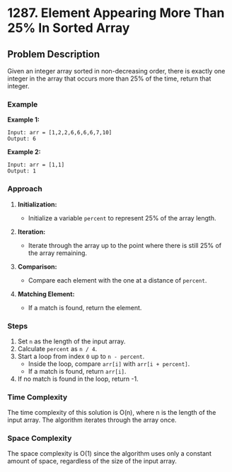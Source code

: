 # 1287. Element Appearing More Than 25% In Sorted Array

## Problem Description
Given an integer array sorted in non-decreasing order, there is exactly one integer in the array that occurs more than 25% of the time, return that integer.

### Example
**Example 1:**
```
Input: arr = [1,2,2,6,6,6,6,7,10]
Output: 6
```
**Example 2:**
```
Input: arr = [1,1]
Output: 1
```
### Approach
1. **Initialization:**
   - Initialize a variable `percent` to represent 25% of the array length.
   
2. **Iteration:**
   - Iterate through the array up to the point where there is still 25% of the array remaining.
   
3. **Comparison:**
   - Compare each element with the one at a distance of `percent`.
   
4. **Matching Element:**
   - If a match is found, return the element.
### Steps
1. Set `n` as the length of the input array.
2. Calculate `percent` as `n / 4`.
3. Start a loop from index `0` up to `n - percent`.
    - Inside the loop, compare `arr[i]` with `arr[i + percent]`.
    - If a match is found, return `arr[i]`.
4. If no match is found in the loop, return -1.

### Time Complexity
The time complexity of this solution is O(n), where n is the length of the input array. The algorithm iterates through the array once.

### Space Complexity
The space complexity is O(1) since the algorithm uses only a constant amount of space, regardless of the size of the input array.

